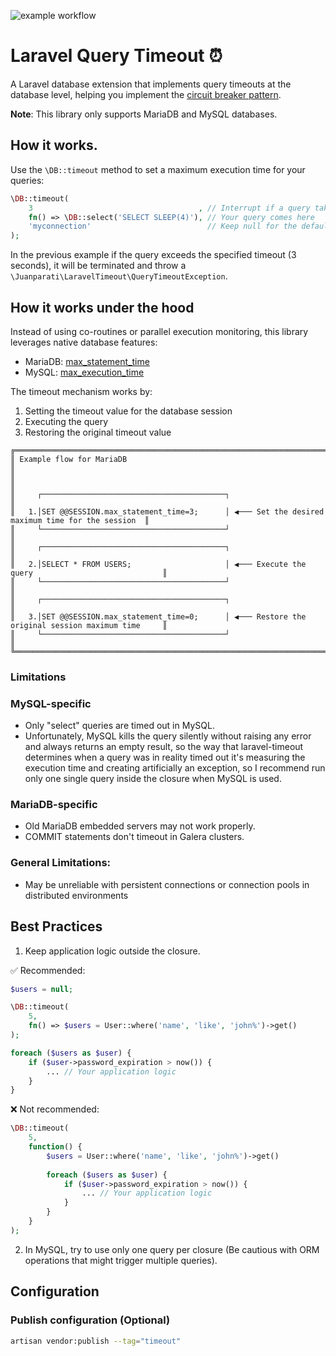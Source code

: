 ![example workflow](https://github.com/juanparati/laravel-timeout/actions/workflows/on_push.yml/badge.svg)

# Laravel Query Timeout ⏰

A Laravel database extension that implements query timeouts at the database level, helping you implement the [circuit breaker pattern](https://en.wikipedia.org/wiki/Circuit_breaker_design_pattern).

**Note**: This library only supports MariaDB and MySQL databases.


## How it works.

Use the `\DB::timeout` method to set a maximum execution time for your queries:

```PHP
\DB::timeout(
    3                                     , // Interrupt if a query takes more than 3 seconds
    fn() => \DB::select('SELECT SLEEP(4)'), // Your query comes here
    'myconnection'                          // Keep null for the default connection
);
```

In the previous example if the query exceeds the specified timeout (3 seconds), it will be terminated and throw a `\Juanparati\LaravelTimeout\QueryTimeoutException`.


## How it works under the hood

Instead of using co-routines or parallel execution monitoring, this library leverages native database features:
- MariaDB: [max_statement_time](https://mariadb.com/docs/server/ha-and-performance/optimization-and-tuning/system-variables/server-system-variables#max_statement_time)
- MySQL: [max_execution_time](https://dev.mysql.com/doc/refman/8.4/en/optimizer-hints.html#optimizer-hints-execution-time)

The timeout mechanism works by:
1. Setting the timeout value for the database session
2. Executing the query
3. Restoring the original timeout value

```
╔════════════════════════════════════════════════════════════════════════════════════════════════════╗
║ Example flow for MariaDB                                                                           ║
║                                                                                                    ║
║     ┌─────────────────────────────────────────┐                                                    ║
║   1.│SET @@SESSION.max_statement_time=3;      │ ◀─── Set the desired maximum time for the session  ║
║     └─────────────────────────────────────────┘                                                    ║
║     ┌─────────────────────────────────────────┐                                                    ║
║   2.│SELECT * FROM USERS;                     │ ◀─── Execute the query                             ║
║     └─────────────────────────────────────────┘                                                    ║
║     ┌─────────────────────────────────────────┐                                                    ║
║   3.│SET @@SESSION.max_statement_time=0;      │ ◀─── Restore the original session maximum time     ║
║     └─────────────────────────────────────────┘                                                    ║
╚════════════════════════════════════════════════════════════════════════════════════════════════════╝
```

### Limitations

### MySQL-specific

- Only "select" queries are timed out in MySQL.
- Unfortunately, MySQL kills the query silently without raising any error and always returns an empty result, so the way that laravel-timeout determines when a query was in reality timed out it's measuring the execution time and creating artificially an exception, so I recommend run only one single query inside the closure when MySQL is used.


### MariaDB-specific

- Old MariaDB embedded servers may not work properly.
- COMMIT statements don't timeout in Galera clusters.


### General Limitations:

- May be unreliable with persistent connections or connection pools in distributed environments


## Best Practices

1. Keep application logic outside the closure.

✅ Recommended:

```PHP
$users = null;

\DB::timeout(
    5, 
    fn() => $users = User::where('name', 'like', 'john%')->get()   
);

foreach ($users as $user) {
    if ($user->password_expiration > now()) {
        ... // Your application logic
    }
}
```

❌ Not recommended:

```PHP
\DB::timeout(
    5, 
    function() {
        $users = User::where('name', 'like', 'john%')->get()
        
        foreach ($users as $user) {
            if ($user->password_expiration > now()) {
                ... // Your application logic
            }
        }
    }   
);
```

2. In MySQL, try to use only one query per closure (Be cautious with ORM operations that might trigger multiple queries).


## Configuration

### Publish configuration (Optional)

```BASH
artisan vendor:publish --tag="timeout"
```
